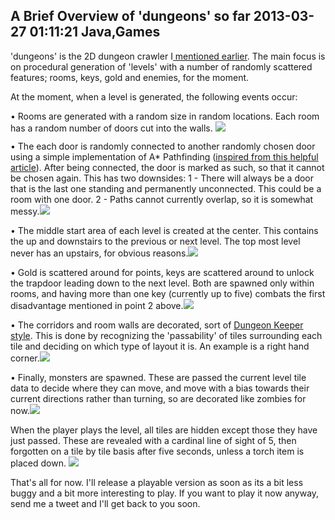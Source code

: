 A Brief Overview of 'dungeons' so far
2013-03-27 01:11:21
Java,Games
---

'dungeons' is the 2D dungeon crawler I<a title="Current Projects" href="http://ninedof.wordpress.com/2013/03/24/current-projects/"> mentioned earlier</a>. The main focus is on procedural generation of 'levels' with a number of randomly scattered features; rooms, keys, gold and enemies, for the moment.

At the moment, when a level is generated, the following events occur:

• <span style="line-height:12px;">Rooms are generated with a random size in random locations. Each room has a random number of doors cut into the walls. ![](/assets/import/media/2013/03/doors1.png)</span>

• The each door is randomly connected to another randomly chosen door using a simple implementation of A* Pathfinding (<a title="inspired from this helpful article" href="http://www.policyalmanac.org/games/aStarTutorial.htm">inspired from this helpful article</a>). After being connected, the door is marked as such, so that it cannot be chosen again. This has two downsides: 1 - There will always be a door that is the last one standing and permanently unconnected. This could be a room with one door. 2 - Paths cannot currently overlap, so it is somewhat messy.![](/assets/import/media/2013/03/connected-doors1.png)

• The middle start area of each level is created at the center. This contains the up and downstairs to the previous or next level. The top most level never has an upstairs, for obvious reasons.![](/assets/import/media/2013/03/stairs.png?w=300)

• Gold is scattered around for points, keys are scattered around to unlock the trapdoor leading down to the next level. Both are spawned only within rooms, and having more than one key (currently up to five) combats the first disadvantage mentioned in point 2 above.![](/assets/import/media/2013/03/keysandgold.png?w=300)

• The corridors and room walls are decorated, sort of <a title="Dungeon Keeper styel" href="http://image.com.com/gamespot/images/screenshots/8/176198/dkeeper2_screen006.jpg">Dungeon Keeper style</a>. This is done by recognizing the 'passability' of tiles surrounding each tile and deciding on which type of layout it is. An example is a right hand corner.![](/assets/import/media/2013/03/decor.png?w=300)

• Finally, monsters are spawned. These are passed the current level tile data to decide where they can move, and move with a bias towards their current directions rather than turning, so are decorated like zombies for now.![](/assets/import/media/2013/03/zombs.png?w=300)


When the player plays the level, all tiles are hidden except those they have just passed. These are revealed with a cardinal line of sight of 5, then forgotten on a tile by tile basis after five seconds, unless a torch item is placed down. ![](/assets/import/media/2013/03/visibility.png?w=300)

That's all for now. I'll release a playable version as soon as its a bit less buggy and a bit more interesting to play. If you want to play it now anyway, send me a tweet and I'll get back to you soon.
